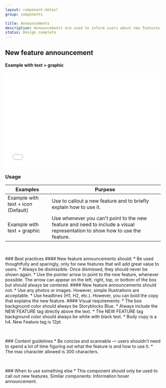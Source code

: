 ```yaml
---
layout: component-detail
group: components

title: Announcements
description: Announcements are used to inform users about new features or important site updates. They’re one of the most prominent ways to grab users attention.
status: Design complete
---
```


## New feature announcement

#### Example with text + graphic
<iframe width="100%" height="300" src="//jsfiddle.net/tjgzqovh/1/embedded/result/?bodyColor=F5F5F5" allowfullscreen="allowfullscreen" allowpaymentrequest frameborder="0"></iframe>

### Usage

| Examples     | Purpose                                                                          |
| --------------- |----------------------------------------------------------------------------------|
| Example with text + icon (Default)         | Use to callout a new feature and to briefly explain how to use it.                                 |
| Example with text + graphic       | Use whenever you can't point to the new feature and need to include a visual representation to show how to use the feature.                |

<dl>
<br>
</dl>
### Best practices
#### New feature announcements should:
* Be used thoughtfully and sparingly, only for new features that will add great value to users.
* Always be dismissible. Once dismissed, they should never be shown again.
* Use the pointer arrow to point to the new feature, whenever possible. The arrow can appear on the left, right, top, or bottom of the box but should always be centered.
#### New feature announcements should not:
* Use any photos or images. However, simple illustrations are acceptable.
* Use headlines (H1, H2, etc.). However, you can bold the copy that explains the new feature.
#### Visual requirements:
* The box background color should always be Storyblocks Blue.
* Always include the NEW FEATURE tag directly above the text.
* The NEW FEATURE tag background color should always be white with black text.
* Body copy is a h4. New Feature tag is 12pt.
<dl>
<br>
</dl>
### Content guidelines
* Be concise and scannable — users shouldn’t need to spend a lot of time figuring out what the feature is and how to use it.
* The max character allowed is 300 characters.
  <dl>
<br>
  </dl>
### When to use something else
* This component should only be used to call out new features. Similar components: Information hover announcement.  
